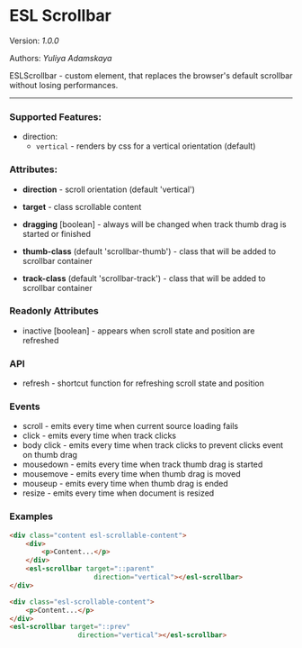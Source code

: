 # ESL Scrollbar

Version: *1.0.0*

Authors: *Yuliya Adamskaya*

ESLScrollbar - custom element, that replaces the browser's default scrollbar without losing performances.
 
--- 
 
### Supported Features:
- direction: 
  - `vertical` - renders by css for a vertical orientation (default)

### Attributes:

- **direction** - scroll orientation (default 'vertical')

- **target** - class scrollable content

- **dragging** \[boolean] - always will be changed when track thumb drag is started or finished

- **thumb-class** (default 'scrollbar-thumb') - class that will be added to scrollbar container

- **track-class** (default 'scrollbar-track') - class that will be added to scrollbar container

### Readonly Attributes
- inactive \[boolean] - appears when scroll state and position are refreshed

### API
- refresh - shortcut function for refreshing scroll state and position

### Events
- scroll - emits every time when current source loading fails
- click - emits every time when track clicks
- body click - emits every time when track clicks to prevent clicks event on thumb drag
- mousedown - emits every time when track thumb drag is started
- mousemove - emits every time when thumb drag is moved
- mouseup - emits every time when thumb drag is ended
- resize - emits every time when document is resized

### Examples
```html
<div class="content esl-scrollable-content">
    <div>
        <p>Content...</p>
    </div>
    <esl-scrollbar target="::parent"
                     direction="vertical"></esl-scrollbar>
</div>
```
```html
<div class="esl-scrollable-content">
    <p>Content...</p>
</div>
<esl-scrollbar target="::prev"
                 direction="vertical"></esl-scrollbar>
```
